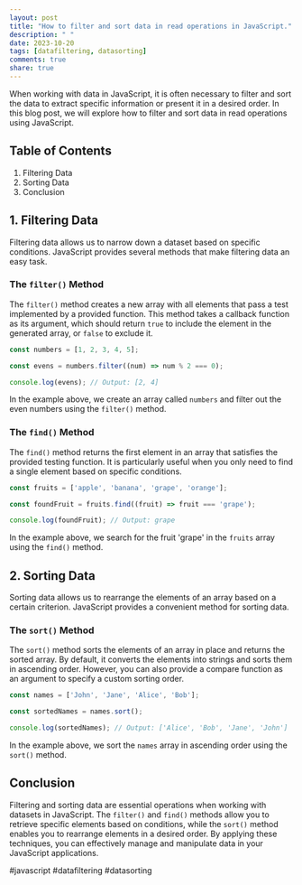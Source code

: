 ```yaml
---
layout: post
title: "How to filter and sort data in read operations in JavaScript."
description: " "
date: 2023-10-20
tags: [datafiltering, datasorting]
comments: true
share: true
---
```


When working with data in JavaScript, it is often necessary to filter and sort the data to extract specific information or present it in a desired order. In this blog post, we will explore how to filter and sort data in read operations using JavaScript.

## Table of Contents
1. Filtering Data
2. Sorting Data
3. Conclusion

## 1. Filtering Data

Filtering data allows us to narrow down a dataset based on specific conditions. JavaScript provides several methods that make filtering data an easy task.

### The `filter()` Method

The `filter()` method creates a new array with all elements that pass a test implemented by a provided function. This method takes a callback function as its argument, which should return `true` to include the element in the generated array, or `false` to exclude it.

```javascript
const numbers = [1, 2, 3, 4, 5];

const evens = numbers.filter((num) => num % 2 === 0);

console.log(evens); // Output: [2, 4]
```

In the example above, we create an array called `numbers` and filter out the even numbers using the `filter()` method.

### The `find()` Method

The `find()` method returns the first element in an array that satisfies the provided testing function. It is particularly useful when you only need to find a single element based on specific conditions.

```javascript
const fruits = ['apple', 'banana', 'grape', 'orange'];

const foundFruit = fruits.find((fruit) => fruit === 'grape');

console.log(foundFruit); // Output: grape
```

In the example above, we search for the fruit 'grape' in the `fruits` array using the `find()` method.

## 2. Sorting Data

Sorting data allows us to rearrange the elements of an array based on a certain criterion. JavaScript provides a convenient method for sorting data.

### The `sort()` Method

The `sort()` method sorts the elements of an array in place and returns the sorted array. By default, it converts the elements into strings and sorts them in ascending order. However, you can also provide a compare function as an argument to specify a custom sorting order.

```javascript
const names = ['John', 'Jane', 'Alice', 'Bob'];

const sortedNames = names.sort();

console.log(sortedNames); // Output: ['Alice', 'Bob', 'Jane', 'John']
```

In the example above, we sort the `names` array in ascending order using the `sort()` method.

## Conclusion

Filtering and sorting data are essential operations when working with datasets in JavaScript. The `filter()` and `find()` methods allow you to retrieve specific elements based on conditions, while the `sort()` method enables you to rearrange elements in a desired order. By applying these techniques, you can effectively manage and manipulate data in your JavaScript applications.

\#javascript #datafiltering #datasorting